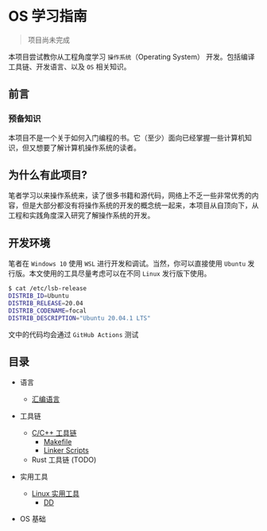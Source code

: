 # OS 学习指南

> 项目尚未完成

本项目尝试教你从工程角度学习 `操作系统`（Operating System） 开发。包括编译工具链、开发语言、以及 `OS` 相关知识。

## 前言

### 预备知识

本项目不是一个关于如何入门编程的书。它（至少）面向已经掌握一些计算机知识，但又想要了解计算机操作系统的读者。

## 为什么有此项目?

笔者学习以来操作系统来，读了很多书籍和源代码，网络上不乏一些非常优秀的内容，但是大部分都没有将操作系统的开发的概念统一起来，本项目从自顶向下，从工程和实践角度深入研究了解操作系统的开发。

## 开发环境

笔者在 `Windows 10` 使用 `WSL` 进行开发和调试。当然，你可以直接使用 `Ubuntu` 发行版。本文使用的工具尽量考虑可以在不同 `Linux` 发行版下使用。

```zsh
$ cat /etc/lsb-release
DISTRIB_ID=Ubuntu
DISTRIB_RELEASE=20.04
DISTRIB_CODENAME=focal
DISTRIB_DESCRIPTION="Ubuntu 20.04.1 LTS"
```

文中的代码均会通过 `GitHub Actions` 测试

## 目录

- 语言
  - [汇编语言](./doc/asm/README.md)

- 工具链
  - [C/C++ 工具链](./doc/gnu-toolchain/README.md)
    - [Makefile](./doc/gnu-toolchain/makefile/README.md)
    - [Linker Scripts](./doc/gnu-toolchain/linker-scripts/README.md)
  - Rust 工具链 (TODO)

- 实用工具
  - [Linux 实用工具](./doc/linux-utilities/README.md)
    - [DD](./doc/linux-utilities/dd.md)

- OS 基础
